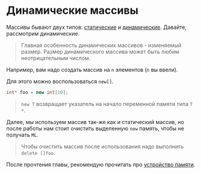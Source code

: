 # Динамические массивы

Массивы бывают двух типов: [статические](./c-array.md) и [динамические](dynamic-array.md). Давайте, рассмотрим динамические.

> Главная особенность динамических массивов - изменяемый размер. Размер динамического массива может быть любим неотрицательным числом. 

Например, вам надо создать массив на `n` элементов (`n` вы ввели).

Для этого можно воспользоваться `new[]`.

```cpp
int* foo = new int[10];
```

> `new T` возвращает указатель на начало переменной памяти типа `T *`. 

Далее, мы используем массив так-же как и статический массив, но после работы нам стоит очистить выделенную `new` память, чтобы не получать `ML`.

> Чтобы очистить массив после использования надо выполнить `delete []foo`.

После прочтения главы, рекомендую прочитать про [устройство памяти](./memory.md).